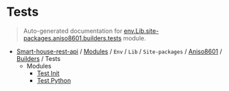 # Tests

> Auto-generated documentation for [env.Lib.site-packages.aniso8601.builders.tests](..\..\..\..\..\..\..\env\Lib\site-packages\aniso8601\builders\tests\__init__.py) module.

- [Smart-house-rest-api](..\..\..\..\..\..\README.md#description) / [Modules](..\..\..\..\..\..\MODULES.md#smart-house-rest-api-modules) / `Env` / `Lib` / `Site-packages` / [Aniso8601](..\..\index.md#aniso8601) / [Builders](..\index.md#builders) / Tests
    - Modules
        - [Test Init](test_init.md#test-init)
        - [Test Python](test_python.md#test-python)
